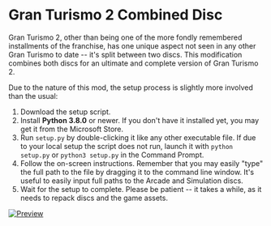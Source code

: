 # Gran Turismo 2 Combined Disc

Gran Turismo 2, other than being one of the more fondly remembered installments of the franchise, has one unique aspect
not seen in any other Gran Turismo to date -- it's split between two discs.
This modification combines both discs for an ultimate and complete version of Gran Turismo 2.

Due to the nature of this mod, the setup process is slightly more involved than the usual:
1. Download the setup script.
2. Install **Python 3.8.0** or newer. If you don't have it installed yet, you may get it from the Microsoft Store.
3. Run `setup.py` by double-clicking it like any other executable file. If due to your local setup the script does not run,
launch it with `python setup.py` or `python3 setup.py` in the Command Prompt.
4. Follow the on-screen instructions. Remember that you may easily "type" the full path to the file by dragging it to the command line window.
It's useful to easily input full paths to the Arcade and Simulation discs.
5. Wait for the setup to complete. Please be patient -- it takes a while, as it needs to repack discs and the game assets.

[![Preview](http://img.youtube.com/vi/jByvSCDQLdY/0.jpg)](http://www.youtube.com/watch?v=jByvSCDQLdY "Preview")

